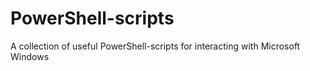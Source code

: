# PowerShell-scripts
A collection of useful PowerShell-scripts for interacting with Microsoft Windows
